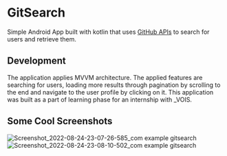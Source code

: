 # GitSearch
Simple Android App built with kotlin that uses [GitHub APIs](https://docs.github.com/en/rest/users/users) to search for users and retrieve them.
## Development
The application applies MVVM architecture.
The applied features are searching for users, loading more results through pagination by scrolling to the end and navigate to the user profile by clicking on it.
This application was built as a part of learning phase for an internship with _VOIS.
## Some Cool Screenshots
![Screenshot_2022-08-24-23-07-26-585_com example gitsearch](https://user-images.githubusercontent.com/54935583/186786078-2a06ff11-7141-4088-b3e6-35a7bff21bce.jpg)
![Screenshot_2022-08-24-23-08-10-502_com example gitsearch](https://user-images.githubusercontent.com/54935583/186786124-b3b064e9-2b17-493a-876a-6a69299c67ca.jpg)
